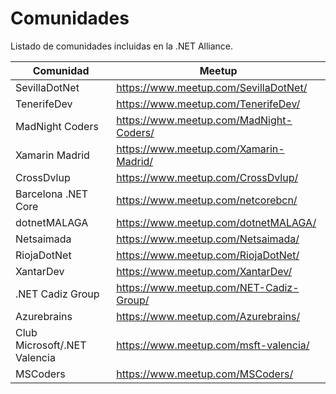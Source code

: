# Comunidades

Listado de comunidades incluidas en la .NET Alliance.

| Comunidad  | Meetup   |
|------------|----------|
| SevillaDotNet   | https://www.meetup.com/SevillaDotNet/   |
| TenerifeDev   | https://www.meetup.com/TenerifeDev/   |
| MadNight Coders  | https://www.meetup.com/MadNight-Coders/   |
| Xamarin Madrid   | https://www.meetup.com/Xamarin-Madrid/   |
| CrossDvlup   | https://www.meetup.com/CrossDvlup/   |
| Barcelona .NET Core   | https://www.meetup.com/netcorebcn/  |
| dotnetMALAGA  | https://www.meetup.com/dotnetMALAGA/  |
| Netsaimada  | https://www.meetup.com/Netsaimada/   |
| RiojaDotNet  | https://www.meetup.com/RiojaDotNet/  |
| XantarDev  | https://www.meetup.com/XantarDev/  |
| .NET Cadiz Group  | https://www.meetup.com/NET-Cadiz-Group/  |
| Azurebrains  | https://www.meetup.com/Azurebrains/ |
| Club Microsoft/.NET Valencia | https://www.meetup.com/msft-valencia/ |
| MSCoders | https://www.meetup.com/MSCoders/ |